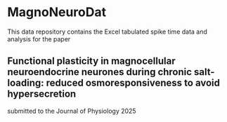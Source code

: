 # MagnoNeuroDat

This data repository contains the Excel tabulated spike time data and analysis for the paper

## Functional plasticity in magnocellular neuroendocrine neurones during chronic salt-loading: reduced osmoresponsiveness to avoid hypersecretion

submitted to the Journal of Physiology 2025




